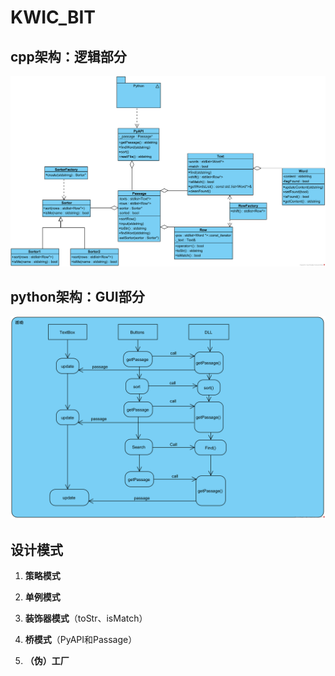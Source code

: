 # KWIC_BIT

## cpp架构：逻辑部分

<img src="./类图1.png">

## python架构：GUI部分

<img src="./活动图1.png">

## 设计模式

1. **策略模式**

2. **单例模式**

3. **装饰器模式**（toStr、isMatch）

4. **桥模式**（PyAPI和Passage）

5. **（伪）工厂**

   
